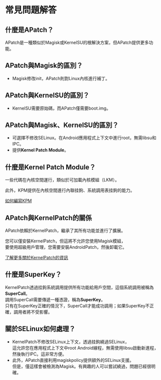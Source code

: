 # 常見問題解答

## 什麼是APatch？

APatch是一種類似於Magisk或KernelSU的根解決方案，但APatch提供更多功能。

## APatch與Magisk的區別？

- Magisk修改init，APatch則對Linux內核進行補丁。

## APatch與KernelSU的區別？

- KernelSU需要原始碼，而APatch僅需要boot.img。

## APatch與Magisk、KernelSU的區別？

- 可選擇不修改SELinux。在Android應用程式上下文中進行root，無需libsu和IPC。
- 提供**Kernel Patch Module**。

## 什麼是Kernel Patch Module？

一些代碼在內核空間運行，類似於可加載內核模組（LKM）。

此外，KPM提供在內核空間進行內聯挂鉤、系統調用表挂鉤的能力。

[如何編寫KPM](https://github.com/bmax121/KernelPatch/blob/main/doc/module.md)

## APatch與KernelPatch的關係

APatch依賴於KernelPatch，繼承了其所有功能並進行了擴展。

您可以僅安裝KernelPatch，但這將不允許您使用Magisk模組，  
要使用超級用戶管理，您需要安裝AndroidPatch，然後卸載它。

[了解更多關於KernelPatch的資訊](https://github.com/bmax121/KernelPatch)

## 什麼是SuperKey？

KernelPatch透過挂鉤系統調用提供所有功能給用戶空間，這個系統調用被稱為**SuperCall**。  
調用SuperCall需要傳遞一種憑證，稱為**SuperKey**。  
只有在SuperKey正確的情況下，SuperCall才能成功調用；如果SuperKey不正確，調用者將不受影響。

## 關於SELinux如何處理？

- KernelPatch不修改SELinux上下文，透過挂鉤繞過SELinux，  
  這允許您在應用程式上下文中root Android線程，無需使用libsu啟動新進程，然後執行IPC。這非常方便。
- 此外，APatch直接利用magiskpolicy提供額外的SELinux支援。  
  但是，僅這樣會被檢測為Magisk。有興趣的人可以嘗試繞過，問題已經很明確。
